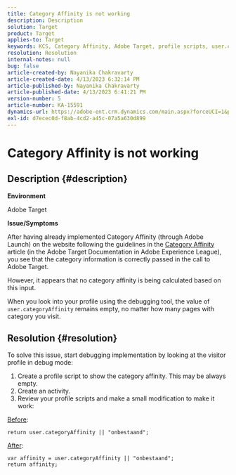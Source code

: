 ```yaml
---
title: Category Affinity is not working
description: Description
solution: Target
product: Target
applies-to: Target
keywords: KCS, Category Affinity, Adobe Target, profile scripts, user.categoryAffinity
resolution: Resolution
internal-notes: null
bug: false
article-created-by: Nayanika Chakravarty
article-created-date: 4/13/2023 6:32:14 PM
article-published-by: Nayanika Chakravarty
article-published-date: 4/13/2023 6:41:21 PM
version-number: 5
article-number: KA-15591
dynamics-url: https://adobe-ent.crm.dynamics.com/main.aspx?forceUCI=1&pagetype=entityrecord&etn=knowledgearticle&id=adf3bd7f-29da-ed11-a7c7-6045bd0067ea
exl-id: d7ecec0d-f8ab-4cd2-a45c-07a5a630d899
---
```

# Category Affinity is not working

## Description {#description}


<b>Environment</b>

Adobe Target

<b>Issue/Symptoms</b>

After having already implemented Category Affinity (through Adobe Launch) on the website following the guidelines in the [Category Affinity](https://experienceleague.adobe.com/docs/target/using/audiences/visitor-profiles/category-affinity.html?lang=en) article (in the Adobe Target Documentation in Adobe Experience League), you see that the category information is correctly passed in the call to Adobe Target.

However, it appears that no category affinity is being calculated based on this input.

When you look into your profile using the debugging tool, the value of `user.categoryAffinity` remains empty, no matter how many pages with category you visit.


## Resolution {#resolution}


To solve this issue, start debugging implementation by looking at the visitor profile in debug mode:

1. Create a profile script to show the category affinity. This may be always empty.
2. Create an activity.
3. Review your profile scripts and make a small modification to make it work:


<u>Before</u>:


```
return user.categoryAffinity || "onbestaand";
```


<u>After</u>:


```
var affinity = user.categoryAffinity || "onbestaand";
return affinity;
```
